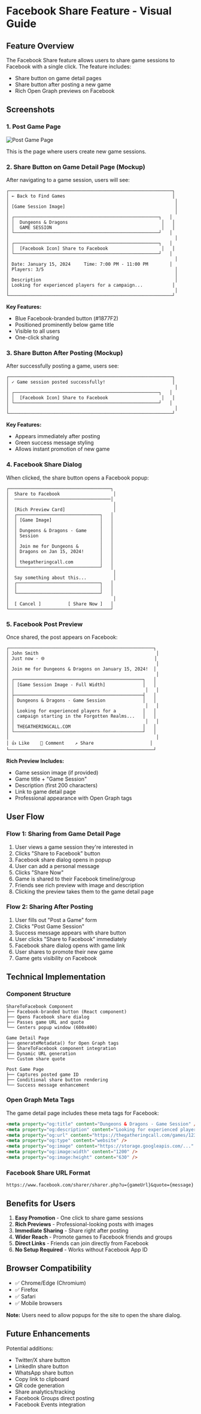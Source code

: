 # Facebook Share Feature - Visual Guide

## Feature Overview

The Facebook Share feature allows users to share game sessions to Facebook with a single click. The feature includes:
- Share button on game detail pages
- Share button after posting a new game
- Rich Open Graph previews on Facebook

## Screenshots

### 1. Post Game Page
![Post Game Page](https://github.com/user-attachments/assets/f08ff829-14f7-46aa-9c92-c6ce48f1f0cc)

This is the page where users create new game sessions.

### 2. Share Button on Game Detail Page (Mockup)

After navigating to a game session, users will see:

```
┌─────────────────────────────────────────────────────────────┐
│ ← Back to Find Games                                        │
│                                                              │
│ [Game Session Image]                                         │
│                                                              │
│ ┌──────────────────────────────────────────────────────┐   │
│ │  Dungeons & Dragons                                   │   │
│ │  GAME SESSION                                         │   │
│ └──────────────────────────────────────────────────────┘   │
│                                                              │
│ ┌──────────────────────────────────────────────────────┐   │
│ │  [Facebook Icon] Share to Facebook                    │   │
│ └──────────────────────────────────────────────────────┘   │
│                                                              │
│ Date: January 15, 2024     Time: 7:00 PM - 11:00 PM        │
│ Players: 3/5                                                 │
│                                                              │
│ Description                                                  │
│ Looking for experienced players for a campaign...           │
│                                                              │
└─────────────────────────────────────────────────────────────┘
```

**Key Features:**
- Blue Facebook-branded button (#1877F2)
- Positioned prominently below game title
- Visible to all users
- One-click sharing

### 3. Share Button After Posting (Mockup)

After successfully posting a game, users see:

```
┌─────────────────────────────────────────────────────────────┐
│ ✓ Game session posted successfully!                         │
│                                                              │
│ ┌──────────────────────────────────────────────────────┐   │
│ │  [Facebook Icon] Share to Facebook                    │   │
│ └──────────────────────────────────────────────────────┘   │
│                                                              │
└─────────────────────────────────────────────────────────────┘
```

**Key Features:**
- Appears immediately after posting
- Green success message styling
- Allows instant promotion of new game

### 4. Facebook Share Dialog

When clicked, the share button opens a Facebook popup:

```
┌──────────────────────────────────────┐
│  Share to Facebook                    │
│  ────────────────────────────────────│
│                                       │
│  [Rich Preview Card]                  │
│  ┌───────────────────────────────┐   │
│  │ [Game Image]                  │   │
│  │                               │   │
│  │ Dungeons & Dragons - Game     │   │
│  │ Session                       │   │
│  │                               │   │
│  │ Join me for Dungeons &        │   │
│  │ Dragons on Jan 15, 2024!      │   │
│  │                               │   │
│  │ thegatheringcall.com          │   │
│  └───────────────────────────────┘   │
│                                       │
│  Say something about this...          │
│  ┌───────────────────────────────┐   │
│  │                               │   │
│  └───────────────────────────────┘   │
│                                       │
│  [ Cancel ]          [ Share Now ]   │
└──────────────────────────────────────┘
```

### 5. Facebook Post Preview

Once shared, the post appears on Facebook:

```
┌──────────────────────────────────────────────────────┐
│ John Smith                                            │
│ Just now · 🌐                                         │
│                                                       │
│ Join me for Dungeons & Dragons on January 15, 2024!  │
│                                                       │
│ ┌────────────────────────────────────────────────┐   │
│ │ [Game Session Image - Full Width]              │   │
│ │                                                 │   │
│ ├────────────────────────────────────────────────┤   │
│ │ Dungeons & Dragons - Game Session              │   │
│ │                                                 │   │
│ │ Looking for experienced players for a          │   │
│ │ campaign starting in the Forgotten Realms...   │   │
│ │                                                 │   │
│ │ THEGATHERINGCALL.COM                           │   │
│ └────────────────────────────────────────────────┘   │
│                                                       │
│ 👍 Like    💬 Comment    ↗️ Share                     │
└──────────────────────────────────────────────────────┘
```

**Rich Preview Includes:**
- Game session image (if provided)
- Game title + "Game Session"
- Description (first 200 characters)
- Link to game detail page
- Professional appearance with Open Graph tags

## User Flow

### Flow 1: Sharing from Game Detail Page

1. User views a game session they're interested in
2. Clicks "Share to Facebook" button
3. Facebook share dialog opens in popup
4. User can add a personal message
5. Clicks "Share Now"
6. Game is shared to their Facebook timeline/group
7. Friends see rich preview with image and description
8. Clicking the preview takes them to the game detail page

### Flow 2: Sharing After Posting

1. User fills out "Post a Game" form
2. Clicks "Post Game Session"
3. Success message appears with share button
4. User clicks "Share to Facebook" immediately
5. Facebook share dialog opens with game link
6. User shares to promote their new game
7. Game gets visibility on Facebook

## Technical Implementation

### Component Structure

```
ShareToFacebook Component
├── Facebook-branded button (React component)
├── Opens Facebook share dialog
├── Passes game URL and quote
└── Centers popup window (600x400)

Game Detail Page
├── generateMetadata() for Open Graph tags
├── ShareToFacebook component integration
├── Dynamic URL generation
└── Custom share quote

Post Game Page
├── Captures posted game ID
├── Conditional share button rendering
└── Success message enhancement
```

### Open Graph Meta Tags

The game detail page includes these meta tags for Facebook:

```html
<meta property="og:title" content="Dungeons & Dragons - Game Session" />
<meta property="og:description" content="Looking for experienced players..." />
<meta property="og:url" content="https://thegatheringcall.com/games/123" />
<meta property="og:type" content="website" />
<meta property="og:image" content="https://storage.googleapis.com/..." />
<meta property="og:image:width" content="1200" />
<meta property="og:image:height" content="630" />
```

### Facebook Share URL Format

```
https://www.facebook.com/sharer/sharer.php?u={gameUrl}&quote={message}
```

## Benefits for Users

1. **Easy Promotion** - One click to share game sessions
2. **Rich Previews** - Professional-looking posts with images
3. **Immediate Sharing** - Share right after posting
4. **Wider Reach** - Promote games to Facebook friends and groups
5. **Direct Links** - Friends can join directly from Facebook
6. **No Setup Required** - Works without Facebook App ID

## Browser Compatibility

- ✅ Chrome/Edge (Chromium)
- ✅ Firefox
- ✅ Safari
- ✅ Mobile browsers

**Note:** Users need to allow popups for the site to open the share dialog.

## Future Enhancements

Potential additions:
- Twitter/X share button
- LinkedIn share button
- WhatsApp share button
- Copy link to clipboard
- QR code generation
- Share analytics/tracking
- Facebook Groups direct posting
- Facebook Events integration
